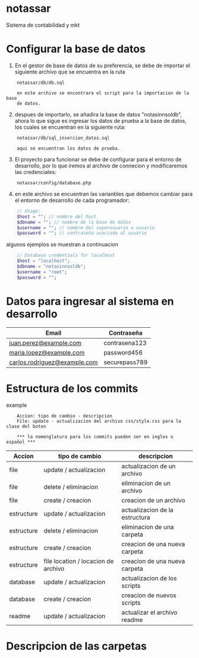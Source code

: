 # notassar
Sistema de contabilidad y mkt

# Configurar la base de datos

1. En el gestor de base de datos de su preferencia, se debe de importar el siguiente archivo que se encuentra en la ruta

```
    notassar/db/db.sql

    en este archivo se encontrara el script para la importacion de la base
    de datos.
```

2. despues de importarlo, se añadira la base de datos "notasinnsoldb", ahora lo que sigue es ingresar los datos de prueba a la base de datos, los cuales se encuentran en la siguiente ruta:

```
    notassar/db/sql_insercion_datos.sql

    aqui se encuentran los datos de prueba.
```

3. El proyecto para funcionar se debe de configurar para el entorno de desarrollo, por lo que iremos al archivo de connecion y modificaremos las credenciales:

```
    notassar/config/database.php
```

4. en este archivo se encuentran las varianbles que debemos cambiar para el entorno de desarrollo de cada programador:

```PHP
    // Usage:
    $host = ""; // nombre del host
    $dbname = ""; // nombre de la base de datos
    $username = ""; // nombre del superusuario o usuario
    $password = ""; // contraseña asociada al usuario
```

algunos ejemplos se muestran a continuacion

```PHP
    // Database credentials for localhost
    $host = "localhost";
    $dbname = "notasinnsoldb";
    $username = "root";
    $password = "";
```


# Datos para ingresar al sistema en desarrollo

<!-- tabla se usuarios -->
|         Email                |  Contraseña   |
|------------------------------|---------------|
| juan.perez@example.com       | contrasena123 |
| maria.lopez@example.com      | password456   |
| carlos.rodriguez@example.com | securepass789 |


# Estructura de los commits

example 
```
    Accion: tipo de cambio - descripcion
    File: update - actualizacion del archivo css/style.css para la clase del boton

    *** la nomenglatura para los commits pueden ser en ingles o español ***
```

|  Accion         |   tipo de cambio                              |   descripcion |
|-----------------|-----------------------------------------------|---------------|
|    file         |    update / actualizacion                     |   actualizacion de un archivo     |
|    file         |    delete / eliminacion                       |   eliminacion de un archivo       |
|    file         |    create / creacion                          |   creacion de un archivo          |
|    estructure   |    update / actualizacion                     |   actualizacion de la estructura  |
|    estructure   |    delete / eliminacion                       |   eliminacion de una carpeta      |
|    estructure   |    create / creacion                          |   creacion de una nueva carpeta   |
|    estructure   |    file location / locacion de archivo        |   creacion de una nueva carpeta   |
|    database     |    update / actualizacion                     |   actualizacion de los scripts    |
|    database     |    create / creacion                          |   creacion de nuevos scripts      |
|    readme       |    update / actualizacion                     |   actualizar el archivo readme    |


# Descripcion de las carpetas

